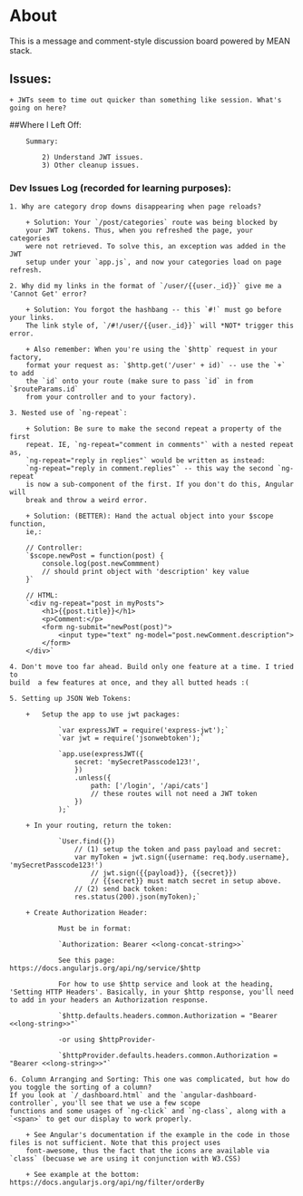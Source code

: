 # About
This is a message and comment-style discussion board powered by MEAN stack.

## Issues:

	+ JWTs seem to time out quicker than something like session. What's going on here?

##Where I Left Off:

		Summary:

			2) Understand JWT issues.
			3) Other cleanup issues.

### Dev Issues Log (recorded for learning purposes):

	1. Why are category drop downs disappearing when page reloads?

		+ Solution: Your `/post/categories` route was being blocked by
		your JWT tokens. Thus, when you refreshed the page, your categories
		were not retrieved. To solve this, an exception was added in the JWT
		setup under your `app.js`, and now your categories load on page refresh.

	2. Why did my links in the format of `/user/{{user._id}}` give me a
	'Cannot Get' error?

		+ Solution: You forgot the hashbang -- this `#!` must go before your links.
		The link style of, `/#!/user/{{user._id}}` will *NOT* trigger this error.

		+ Also remember: When you're using the `$http` request in your factory,
		format your request as: `$http.get('/user' + id)` -- use the `+` to add
		the `id` onto your route (make sure to pass `id` in from `$routeParams.id`
		from your controller and to your factory).

	3. Nested use of `ng-repeat`:

		+ Solution: Be sure to make the second repeat a property of the first
		repeat. IE, `ng-repeat="comment in comments"` with a nested repeat as,
		`ng-repeat="reply in replies"` would be written as instead:
		`ng-repeat="reply in comment.replies"` -- this way the second `ng-repeat`
		is now a sub-component of the first. If you don't do this, Angular will
		break and throw a weird error.

		+ Solution: (BETTER): Hand the actual object into your $scope function,
		ie,:

		// Controller:
		`$scope.newPost = function(post) {
			console.log(post.newCommment)
			// should print object with 'description' key value
		}`

		// HTML:
		`<div ng-repeat="post in myPosts">
			<h1>{{post.title}}</h1>
			<p>Comment:</p>
			<form ng-submit="newPost(post)">
				<input type="text" ng-model="post.newComment.description">
			</form>
		</div>`

	4. Don't move too far ahead. Build only one feature at a time. I tried to
	build  a few features at once, and they all butted heads :(

	5. Setting up JSON Web Tokens:

		+	Setup the app to use jwt packages:

				`var expressJWT = require('express-jwt');`
				`var jwt = require('jsonwebtoken');`

				`app.use(expressJWT({
					secret: 'mySecretPasscode123!',
					})
					.unless({
						path: ['/login', '/api/cats']
						// these routes will not need a JWT token
					})
				);`

		+ In your routing, return the token:

				`User.find({})
					// (1) setup the token and pass payload and secret:
					var myToken = jwt.sign({username: req.body.username}, 'mySecretPasscode123!')
						// jwt.sign({{payload}}, {{secret}})
						// {{secret}} must match secret in setup above.
					// (2) send back token:
					res.status(200).json(myToken);`

		+ Create Authorization Header:

				Must be in format:

				`Authorization: Bearer <<long-concat-string>>`

				See this page: https://docs.angularjs.org/api/ng/service/$http

				For how to use $http service and look at the heading, 'Setting HTTP Headers'. Basically, in your $http response, you'll need to add in your headers an Authorization response.

				`$http.defaults.headers.common.Authorization = "Bearer <<long-string>>"`

				-or using $httpProvider-

				`$httpProvider.defaults.headers.common.Authorization = "Bearer <<long-string>>"`

	6. Column Arranging and Sorting: This one was complicated, but how do you toggle the sorting of a column?
	If you look at `/_dashboard.html` and the `angular-dashboard-controller`, you'll see that we use a few scope
	functions and some usages of `ng-click` and `ng-class`, along with a `<span>` to get our display to work properly.

		+ See Angular's documentation if the example in the code in those files is not sufficient. Note that this project uses
		font-awesome, thus the fact that the icons are available via `class` (becuase we are using it conjunction with W3.CSS)

		+ See example at the bottom: https://docs.angularjs.org/api/ng/filter/orderBy
